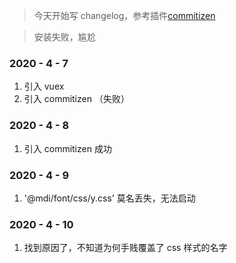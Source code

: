> 今天开始写 changelog，参考插件[commitizen](https://github.com/sunshine940326/changelog-test)

> 安装失败，尴尬

### 2020 - 4 - 7 

1. 引入 vuex
2. 引入 commitizen （失败）

### 2020 - 4 - 8

1. 引入 commitizen 成功

### 2020 - 4 - 9

1. '@mdi/font/css/y.css' 莫名丢失，无法启动

### 2020 - 4 - 10

1. 找到原因了，不知道为何手贱覆盖了 css 样式的名字
 